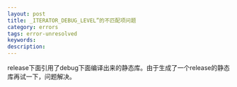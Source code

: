 ```yaml
---
layout: post
title: _ITERATOR_DEBUG_LEVEL”的不匹配项问题  
category: errors
tags: error-unresolved
keywords: 
description: 
---
```


 release下面引用了debug下面编译出来的静态库。由于生成了一个release的静态库再试一下，问题解决。








